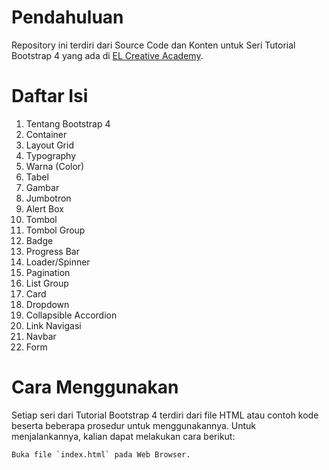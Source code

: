 # Pendahuluan
Repository ini terdiri dari Source Code dan Konten untuk Seri Tutorial Bootstrap 4 yang ada di [EL Creative Academy](https://www.elcreativeacademy.com/).


# Daftar Isi
1. Tentang Bootstrap 4
2. Container
3. Layout Grid
4. Typography
5. Warna (Color)
6. Tabel
7. Gambar
8. Jumbotron
9. Alert Box
10. Tombol
11. Tombol Group
12. Badge
13. Progress Bar
14. Loader/Spinner
15. Pagination
16. List Group
17. Card
18. Dropdown
19. Collapsible Accordion
20. Link Navigasi
21. Navbar
22. Form


# Cara Menggunakan
Setiap seri dari Tutorial Bootstrap 4 terdiri dari file HTML atau contoh kode beserta beberapa prosedur untuk menggunakannya. Untuk menjalankannya, kalian dapat melakukan cara berikut:

```bash
Buka file `index.html` pada Web Browser.
```